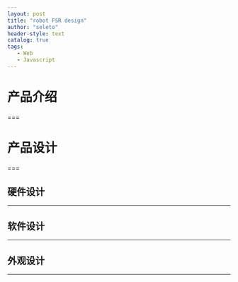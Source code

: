 ```yaml
---
layout: post
title: "robot FSR design"
author: "seleto"
header-style: text
catalog: true
tags:
   - Web
   - Javascript
---
```

# 产品介绍
===
# 产品设计
===
## 硬件设计
---
## 软件设计
---
## 外观设计
---
